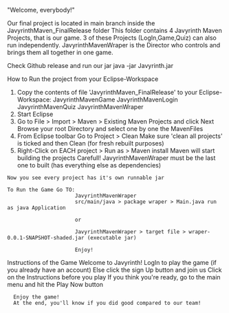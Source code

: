 "Welcome, everybody!"

Our final project is located in main branch inside the JavyrinthMaven_FinalRelease folder
This folder contains 4 Javyrinth Maven Projects, that is our game.
3 of these Projects (LogIn,Game,Quiz) can also run independently.
JavyrinthMavenWraper is the Director who controls and brings them all together in one game.

Check Github release and run our jar
  java -jar Javyrinth.jar

How to Run the project from your Eclipse-Workspace
  1) Copy the contents of file 'JavyrinthMaven_FinalRelease' to your Eclipse-Workspace:
     JavyrinthMavenGame
     JavyrinthMavenLogin
     JavyrinthMavenQuiz
     JavyrinthMavenWraper
  2) Start Eclipse
  3) Go to File > Import > Maven > Existing Maven Projects and click Next
      Browse your root Directory and select one by one the MavenFiles
  4) From Eclipse toolbar Go to Project > Clean 
                       Make sure 'clean all projects' is ticked and then Clean
                       (for fresh rebuilt purposes)
  5) Right-Click on EACH project 
                                > Run as > Maven install
    Maven will start building the projects
    Carefull!
    JavyrinthMavenWraper must be the last one to built (has everything else as dependencies)
    
    Now you see every project has it's own runnable jar
    
    To Run the Game Go TO:
                          JavyrinthMavenWraper
                          src/main/java > package wraper > Main.java run as java Application
                          
                          or
                          
                          JavyrinthMavenWraper > target file > wraper-0.0.1-SNAPSHOT-shaded.jar (executable jar)
               
                          Enjoy!
Instructions of the Game
Welcome to Javyrinth!
      LogIn to play the game (if you already have an account)
      Else click the sign Up button and join us
      Click on the Instructions before you play
      If you think you're ready, go to the main menu and hit the Play Now button
      
      Enjoy the game!
      At the end, you'll know if you did good compared to our team!
